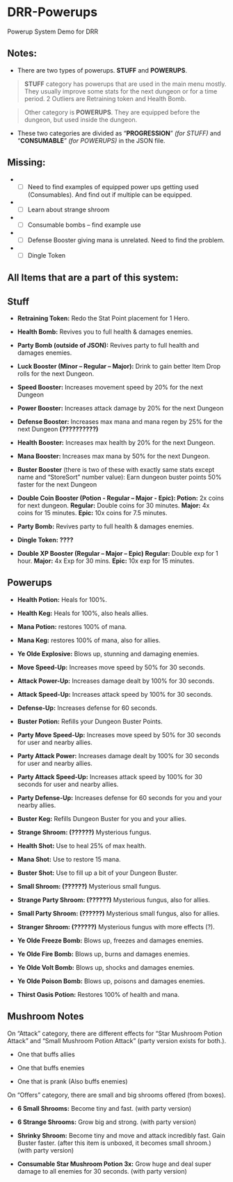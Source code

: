 # DRR-Powerups
Powerup System Demo for DRR

Notes: 
- 

- There are two types of powerups. **STUFF** and **POWERUPS**. 
> **STUFF** category has powerups that are used in the main menu mostly. They usually improve some stats for the next dungeon or for a time period. 2 Outliers are Retraining token and Health Bomb.

> Other category is **POWERUPS**. They are equipped before the dungeon, but used inside the dungeon.

- These two categories are divided as “**PROGRESSION**” *(for STUFF)* and “**CONSUMABLE**” *(for POWERUPS)* in the JSON file.

Missing:
-
- - [ ] Need to find examples of equipped power ups getting used (Consumables). And find out if multiple can be equipped.

- - [ ] Learn about strange shroom

- - [ ] Consumable bombs – find example use

- - [ ] Defense Booster giving mana is unrelated. Need to find the problem.
- - [ ] Dingle Token

All Items that are a part of this system:
-
## **Stuff**


- **Retraining Token:** Redo the Stat Point placement for 1 Hero.

- **Health Bomb:** Revives you to full health & damages enemies.

- **Party Bomb (outside of JSON):** Revives party to full health and damages enemies.

- **Luck Booster (Minor – Regular – Major):** Drink to gain better Item Drop rolls for the next Dungeon.

- **Speed Booster:** Increases movement speed by 20% for the next Dungeon

- **Power Booster:** Increases attack damage by 20% for the next Dungeon

- **Defense Booster:** Increases max mana and mana regen by 25% for the next Dungeon **(??????????)**

- **Health Booster:** Increases max health by 20% for the next Dungeon.

- **Mana Booster:** Increases max mana by 50% for the next Dungeon.

- **Buster Booster** (there is two of these with exactly same stats except name and “StoreSort” number value): Earn dungeon buster points 50% faster for the next Dungeon

- **Double Coin Booster (Potion - Regular – Major - Epic): Potion:** 2x coins for next dungeon. **Regular:** Double coins for 30 minutes. **Major:** 4x coins for 15 minutes. **Epic:** 10x coins for 7.5 minutes.

- **Party Bomb:** Revives party to full health & damages enemies.

- **Dingle Token: ????**

- **Double XP Booster (Regular – Major – Epic) Regular:** Double exp for 1 hour. **Major:** 4x Exp for 30 mins. **Epic:** 10x exp for 15 minutes.


## **Powerups**

- **Health Potion:** Heals for 100%.

- **Health Keg:** Heals for 100%, also heals allies.

- **Mana Potion:** restores 100% of mana.

- **Mana Keg:** restores 100% of mana, also for allies.

- **Ye Olde Explosive:** Blows up, stunning and damaging enemies.

- **Move Speed-Up:** Increases move speed by 50% for 30 seconds.

- **Attack Power-Up:** Increases damage dealt by 100% for 30 seconds.

- **Attack Speed-Up:** Increases attack speed by 100% for 30 seconds.

- **Defense-Up:** Increases defense for 60 seconds.

- **Buster Potion:** Refills your Dungeon Buster Points.

- **Party Move Speed-Up:** Increases move speed by 50% for 30 seconds for user and nearby allies.

- **Party Attack Power:** Increases damage dealt by 100% for 30 seconds for user and nearby allies.

- **Party Attack Speed-Up:** Increases attack speed by 100% for 30 seconds for user and nearby allies.

- **Party Defense-Up:** Increases defense for 60 seconds for you and your nearby allies.

- **Buster Keg:** Refills Dungeon Buster for you and your allies.

- **Strange Shroom: (??????)** Mysterious fungus.

- **Health Shot:** Use to heal 25% of max health.

- **Mana Shot:** Use to restore 15 mana.

- **Buster Shot:** Use to fill up a bit of your Dungeon Buster.

- **Small Shroom: (??????)** Mysterious small fungus.

- **Strange Party Shroom: (??????)** Mysterious fungus, also for allies.

- **Small Party Shroom: (??????)** Mysterious small fungus, also for allies.

- **Stranger Shroom: (??????)** Mysterious fungus with more effects (?).

- **Ye Olde Freeze Bomb:** Blows up, freezes and damages enemies.

- **Ye Olde Fire Bomb:** Blows up, burns and damages enemies.

- **Ye Olde Volt Bomb:** Blows up, shocks and damages enemies.

- **Ye Olde Poison Bomb:** Blows up, poisons and damages enemies.

- **Thirst Oasis Potion:** Restores 100% of health and mana.


## Mushroom Notes 

On “Attack” category, there are different effects for “Star Mushroom Potion Attack” and “Small Mushroom Potion Attack” (party version exists for both.).

- One that buffs allies

- One that buffs enemies

- One that is prank (Also buffs enemies)

On “Offers” category, there are small and big shrooms offered (from boxes).

- **6 Small Shrooms:** Become tiny and fast. (with party version)

- **6 Strange Shrooms:** Grow big and strong. (with party version)

- **Shrinky Shroom:** Become tiny and move and attack incredibly fast. Gain Buster faster. (after this item is unboxed, it becomes small shroom.) (with party version)

- **Consumable Star Mushroom Potion 3x:** Grow huge and deal super damage to all enemies for 30 seconds. (with party version)
